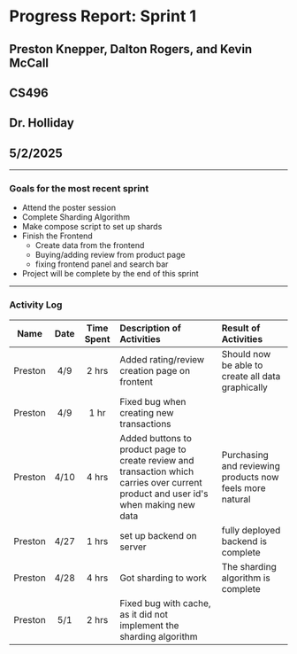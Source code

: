 # Progress Report: Sprint 1

## Preston Knepper, Dalton Rogers, and Kevin McCall

## CS496

## Dr. Holliday

## 5/2/2025

---

### Goals for the most recent sprint

- Attend the poster session
- Complete Sharding Algorithm
- Make compose script to set up shards
- Finish the Frontend
    - Create data from the frontend
    - Buying/adding review from product page
    - fixing frontend panel and search bar
- Project will be complete by the end of this sprint    

---

### Activity Log

|        Name        | Date |  Time Spent  | Description of Activities                                                                                                            | Result of Activities                                                                                                       |
| :----------------: | :--: | :----------: | :----------------------------------------------------------------------------------------------------------------------------------- | :------------------------------------------------------------------------------------------------------------------------- |
| Preston | 4/9  | 2 hrs | Added rating/review creation page on frontent | Should now be able to create all data graphically |
| Preston | 4/9  | 1 hr | Fixed bug when creating new transactions ||
| Preston | 4/10  | 4 hrs | Added buttons to product page to create review and transaction which carries over current product and user id's when making new data | Purchasing and reviewing products now feels more natural |
| Preston | 4/27  | 1 hrs | set up backend on server | fully deployed backend is complete |
| Preston | 4/28  | 4 hrs | Got sharding to work | The sharding algorithm is complete |
| Preston | 5/1  | 2 hrs | Fixed bug with cache, as it did not implement the sharding algorithm |  |